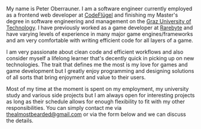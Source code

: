 My name is Peter Oberrauner. I am a software engineer currently employed as a frontend web developer at [CodeFlügel](https://codefluegel.com/en/) and finishing my Master's degree in software engineering and management on the [Graz University of Technology](https://www.tugraz.at/en/home/). I have previously worked as a game developer at [Rarebyte](http://rarebyte.com/) and have varying levels of experience in many major game engines/frameworks and am very comfortable with writing efficient code for all layers of a game.

I am very passionate about clean code and efficient workflows and also consider myself a lifelong learner that's decently quick in picking up on new technologies. The trait that defines me the most is my love for games and game development but I greatly enjoy programming and designing solutions of all sorts that bring enjoyment and value to their users.

Most of my time at the moment is spent on my employment, my university study and various side projects but I am always open for interesting projects as long as their schedule allows for enough flexibility to fit with my other responsibilities. You can simply contact me via [thealmostbearded@gmail.com](mailto:thealmostbearded@gmail.com) or via the form below and we can discuss the details.
